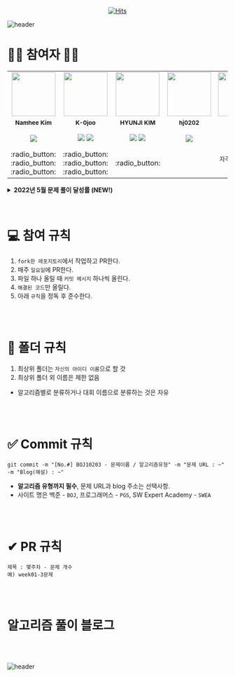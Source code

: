 <div align=center>
  
[![Hits](https://hits.seeyoufarm.com/api/count/incr/badge.svg?url=https%3A%2F%2Fgithub.com%2FK-0joo%2FAlgo_Study&count_bg=%2379C83D&title_bg=%23555555&icon=&icon_color=%23E7E7E7&title=hits&edge_flat=false)](https://hits.seeyoufarm.com)
  
</div>

![header](https://capsule-render.vercel.app/api?type=waving&color=timeAuto&height=300&section=header&text=Algorithm%20Coding%20Study%&fontSize=50&animation=twinkling)

# 👩‍🌾 참여자 👨‍🌾
<table>
  <tr>
    <td align="center"><a href="https://github.com/nhee0410"><img src="https://avatars.githubusercontent.com/u/49919262?v=4?s=100" width="100px;" alt=""></td>
    <td align="center"><a href="https://github.com/K-0joo"><img src="https://avatars.githubusercontent.com/u/83263735?v=4?s=100" width="100px;" alt=""></td>  
    <td align="center"><a href="https://github.com/Hyun-Jiii"><img src="https://avatars.githubusercontent.com/u/81578775?v=4?s=100" width="100px;" alt=""></td>
    <td align="center"><a href="https://github.com/hj0202"><img src="https://avatars.githubusercontent.com/u/49390080?v=4?v=4?s=100" width="100px;" alt=""></td>
    <td align="center"><a href="https://github.com/PinkTeddyBear777"><img src="https://avatars.githubusercontent.com/u/93895246?v=4?v=4?s=100" width="100px;" alt=""></td>
  </tr>
  <tr>
    <td align="center"><sub><b>Namhee Kim</b></td>
    <td align="center"><sub><b>K-0joo</b></td>
    <td align="center"><sub><b>HYUNJI KIM</b></td>
    <td align="center"><sub><b>hj0202</b></td>
    <td align="center"><sub><b>쥬니</b></td>
  </tr>
  <tr>
    <td align="center"><img src="https://img.shields.io/badge/java-%23ED8B00.svg?style=flat-square&logo=java&logoColor=white"/>
    <td align="center"><img src="https://img.shields.io/badge/java-%23ED8B00.svg?style=flat-square&logo=java&logoColor=white"/>  <img src="https://img.shields.io/badge/c-%2300599C.svg?style=flat-square&logo=c&logoColor=white"/>
    <td align="center"><img src="https://img.shields.io/badge/java-%23ED8B00.svg?style=flat-square&logo=java&logoColor=white"/> <img src="https://img.shields.io/badge/javascript-F7DF1E?style=flat-square&logo=javascript&logoColor=black"> 
    <td align="center"><img src="https://img.shields.io/badge/c++-%2300599C.svg?style=flat-square&logo=c%2B%2B&logoColor=white"/>
    <td align="center"><img src="https://img.shields.io/badge/c-%2300599C.svg?style=flat-square&logo=c&logoColor=white"/>  <img src="https://img.shields.io/badge/c++-%2300599C.svg?style=flat-square&logo=c%2B%2B&logoColor=white"/><br><img src="https://img.shields.io/badge/c%23-%23239120.svg?style=flat-square&logo=c-sharp&logoColor=white"/>  <img src="https://img.shields.io/badge/python-3670A0?style=flat-square&logo=python&logoColor=ffdd54"/></br>
  </tr>
  <tr>
    <td align="center">:radio_button: :radio_button: :radio_button:</td>
    <td align="center">:radio_button: :radio_button: :radio_button:</td>
    <td align="center">:radio_button:</td>
    <td align="center"></td>
    <td align="center"><sub>자격증 공부로 휴식기</td>
  </tr>
</table>

<details>
  <summary><b>2022년 5월 문제 풀이 달성률 (NEW!)</b></summary>
<div markdown="1">

  5월 이후 달성률 테이블을 표기할 공간

</div>
</details>

</br>
</br>

# 💻 참여 규칙
1. `fork한 레포지토리`에서 작업하고 PR한다.
2. 매주 `일요일`에 PR한다.
3. 파일 하나 올릴 때 `커밋 메시지` 하나씩 올린다.
4. `해결된 코드`만 올릴다.
5. 아래 `규칙`을 정독 후 준수한다.

</br>
</br>

# 📁 폴더 규칙
1. 최상위 폴더는 `자신의 아이디 이름`으로 할 것
2. 최상위 폴더 외 이름은 제한 없음

+ 알고리즘별로 분류하거나 대회 이름으로 분류하는 것은 자유

</br>
</br>

# ✅ Commit 규칙
```
git commit -m "[No.#] BOJ10203 - 문제이름 / 알고리즘유형" -m "문제 URL : ~" -m "Blog(해설) : ~"
```
- **알고리즘 유형까지 필수**, 문제 URL과 blog 주소는 선택사항.
- 사이트 명은 백준 - `BOJ`, 프로그래머스 - `PGS`, SW Expert Academy - `SWEA`

</br>
</br>

# ✔ PR 규칙

```
제목 : 몇주차 - 문제 개수
예) week01-3문제
```

</br>
</br>


  
# 알고리즘 풀이 블로그 


</br>
</br>


![header](https://capsule-render.vercel.app/api?type=wave&color=timeAuto&height=100&section=footer)
